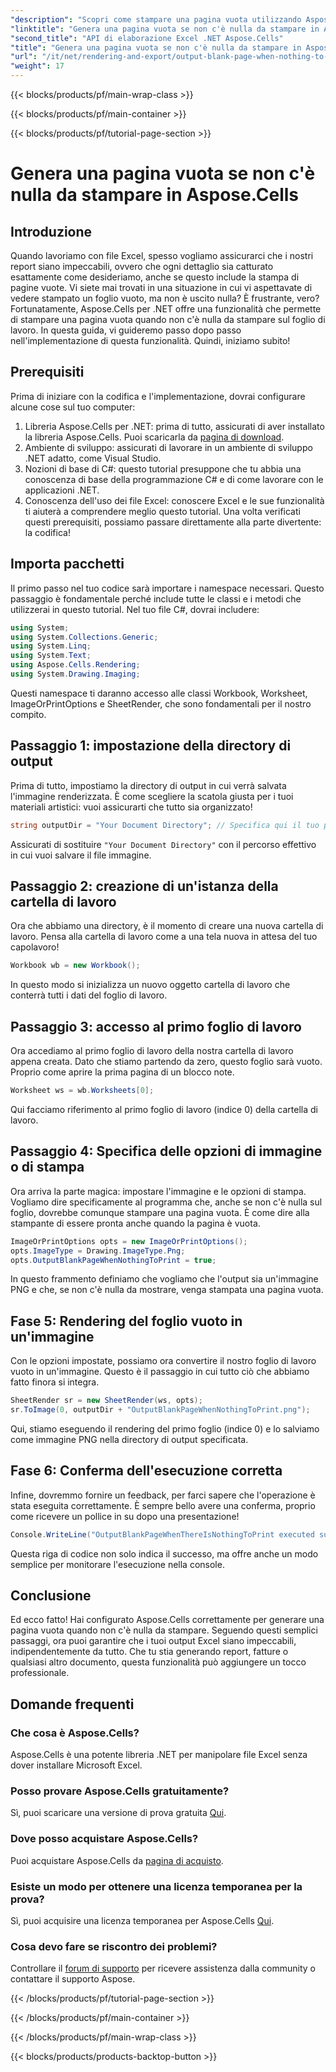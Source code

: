```yaml
---
"description": "Scopri come stampare una pagina vuota utilizzando Aspose.Cells per .NET, assicurandoti che i tuoi report appaiano sempre professionali, anche quando sono vuoti."
"linktitle": "Genera una pagina vuota se non c'è nulla da stampare in Aspose.Cells"
"second_title": "API di elaborazione Excel .NET Aspose.Cells"
"title": "Genera una pagina vuota se non c'è nulla da stampare in Aspose.Cells"
"url": "/it/net/rendering-and-export/output-blank-page-when-nothing-to-print/"
"weight": 17
---
```


{{< blocks/products/pf/main-wrap-class >}}

{{< blocks/products/pf/main-container >}}

{{< blocks/products/pf/tutorial-page-section >}}

# Genera una pagina vuota se non c'è nulla da stampare in Aspose.Cells

## Introduzione
Quando lavoriamo con file Excel, spesso vogliamo assicurarci che i nostri report siano impeccabili, ovvero che ogni dettaglio sia catturato esattamente come desideriamo, anche se questo include la stampa di pagine vuote. Vi siete mai trovati in una situazione in cui vi aspettavate di vedere stampato un foglio vuoto, ma non è uscito nulla? È frustrante, vero? Fortunatamente, Aspose.Cells per .NET offre una funzionalità che permette di stampare una pagina vuota quando non c'è nulla da stampare sul foglio di lavoro. In questa guida, vi guideremo passo dopo passo nell'implementazione di questa funzionalità. Quindi, iniziamo subito!
## Prerequisiti
Prima di iniziare con la codifica e l'implementazione, dovrai configurare alcune cose sul tuo computer:
1. Libreria Aspose.Cells per .NET: prima di tutto, assicurati di aver installato la libreria Aspose.Cells. Puoi scaricarla da [pagina di download](https://releases.aspose.com/cells/net/). 
2. Ambiente di sviluppo: assicurati di lavorare in un ambiente di sviluppo .NET adatto, come Visual Studio.
3. Nozioni di base di C#: questo tutorial presuppone che tu abbia una conoscenza di base della programmazione C# e di come lavorare con le applicazioni .NET.
4. Conoscenza dell'uso dei file Excel: conoscere Excel e le sue funzionalità ti aiuterà a comprendere meglio questo tutorial.
Una volta verificati questi prerequisiti, possiamo passare direttamente alla parte divertente: la codifica!
## Importa pacchetti
Il primo passo nel tuo codice sarà importare i namespace necessari. Questo passaggio è fondamentale perché include tutte le classi e i metodi che utilizzerai in questo tutorial. Nel tuo file C#, dovrai includere:
```csharp
using System;
using System.Collections.Generic;
using System.Linq;
using System.Text;
using Aspose.Cells.Rendering;
using System.Drawing.Imaging;
```
Questi namespace ti daranno accesso alle classi Workbook, Worksheet, ImageOrPrintOptions e SheetRender, che sono fondamentali per il nostro compito.
## Passaggio 1: impostazione della directory di output
Prima di tutto, impostiamo la directory di output in cui verrà salvata l'immagine renderizzata. È come scegliere la scatola giusta per i tuoi materiali artistici: vuoi assicurarti che tutto sia organizzato!
```csharp
string outputDir = "Your Document Directory"; // Specifica qui il tuo percorso
```
Assicurati di sostituire `"Your Document Directory"` con il percorso effettivo in cui vuoi salvare il file immagine.
## Passaggio 2: creazione di un'istanza della cartella di lavoro
Ora che abbiamo una directory, è il momento di creare una nuova cartella di lavoro. Pensa alla cartella di lavoro come a una tela nuova in attesa del tuo capolavoro!
```csharp
Workbook wb = new Workbook();
```
In questo modo si inizializza un nuovo oggetto cartella di lavoro che conterrà tutti i dati del foglio di lavoro.
## Passaggio 3: accesso al primo foglio di lavoro
Ora accediamo al primo foglio di lavoro della nostra cartella di lavoro appena creata. Dato che stiamo partendo da zero, questo foglio sarà vuoto. Proprio come aprire la prima pagina di un blocco note.
```csharp
Worksheet ws = wb.Worksheets[0];
```
Qui facciamo riferimento al primo foglio di lavoro (indice 0) della cartella di lavoro. 
## Passaggio 4: Specifica delle opzioni di immagine o di stampa
Ora arriva la parte magica: impostare l'immagine e le opzioni di stampa. Vogliamo dire specificamente al programma che, anche se non c'è nulla sul foglio, dovrebbe comunque stampare una pagina vuota. È come dire alla stampante di essere pronta anche quando la pagina è vuota.
```csharp
ImageOrPrintOptions opts = new ImageOrPrintOptions();
opts.ImageType = Drawing.ImageType.Png;
opts.OutputBlankPageWhenNothingToPrint = true;
```
In questo frammento definiamo che vogliamo che l'output sia un'immagine PNG e che, se non c'è nulla da mostrare, venga stampata una pagina vuota.
## Fase 5: Rendering del foglio vuoto in un'immagine
Con le opzioni impostate, possiamo ora convertire il nostro foglio di lavoro vuoto in un'immagine. Questo è il passaggio in cui tutto ciò che abbiamo fatto finora si integra. 
```csharp
SheetRender sr = new SheetRender(ws, opts);
sr.ToImage(0, outputDir + "OutputBlankPageWhenNothingToPrint.png");
```
Qui, stiamo eseguendo il rendering del primo foglio (indice 0) e lo salviamo come immagine PNG nella directory di output specificata.
## Fase 6: Conferma dell'esecuzione corretta
Infine, dovremmo fornire un feedback, per farci sapere che l'operazione è stata eseguita correttamente. È sempre bello avere una conferma, proprio come ricevere un pollice in su dopo una presentazione!
```csharp
Console.WriteLine("OutputBlankPageWhenThereIsNothingToPrint executed successfully.\r\n");
```
Questa riga di codice non solo indica il successo, ma offre anche un modo semplice per monitorare l'esecuzione nella console.
## Conclusione
Ed ecco fatto! Hai configurato Aspose.Cells correttamente per generare una pagina vuota quando non c'è nulla da stampare. Seguendo questi semplici passaggi, ora puoi garantire che i tuoi output Excel siano impeccabili, indipendentemente da tutto. Che tu stia generando report, fatture o qualsiasi altro documento, questa funzionalità può aggiungere un tocco professionale.
## Domande frequenti
### Che cosa è Aspose.Cells?  
Aspose.Cells è una potente libreria .NET per manipolare file Excel senza dover installare Microsoft Excel.
### Posso provare Aspose.Cells gratuitamente?  
Sì, puoi scaricare una versione di prova gratuita [Qui](https://releases.aspose.com/).
### Dove posso acquistare Aspose.Cells?  
Puoi acquistare Aspose.Cells da [pagina di acquisto](https://purchase.aspose.com/buy).
### Esiste un modo per ottenere una licenza temporanea per la prova?  
Sì, puoi acquisire una licenza temporanea per Aspose.Cells [Qui](https://purchase.aspose.com/temporary-license/).
### Cosa devo fare se riscontro dei problemi?  
Controllare il [forum di supporto](https://forum.aspose.com/c/cells/9) per ricevere assistenza dalla community o contattare il supporto Aspose.

{{< /blocks/products/pf/tutorial-page-section >}}

{{< /blocks/products/pf/main-container >}}

{{< /blocks/products/pf/main-wrap-class >}}

{{< blocks/products/products-backtop-button >}}